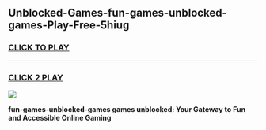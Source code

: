 
## Unblocked-Games-fun-games-unblocked-games-Play-Free-5hiug
<h3>
<a href="https://premium76.site?title=fun-games-unblocked-games&ref=17A">CLICK TO PLAY</a></h3>
<hr>

<h3>
<a href="https://premium76.site?title=fun-games-unblocked-games&ref=17A">CLICK 2 PLAY</a>
  
</h3>

<a href="https://premium76.site?title=fun-games-unblocked-games&ref=17A"><img src="https://clearcache.store/games.png"></a>


**fun-games-unblocked-games games unblocked: Your Gateway to Fun and Accessible Online Gaming**
